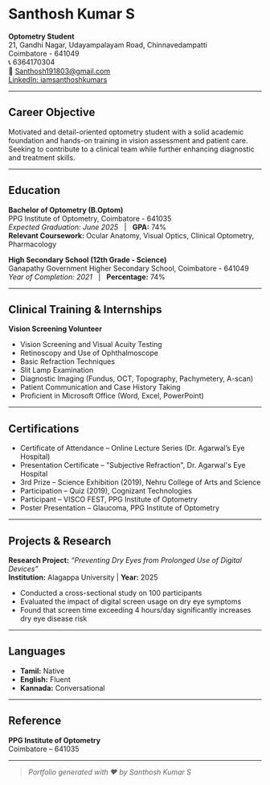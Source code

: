 # Santhosh Kumar S

**Optometry Student**  
21, Gandhi Nagar, Udayampalayam Road, Chinnavedampatti  
Coimbatore - 641049  
📞 6364170304  
📧 [Santhosh191803@gmail.com](mailto:Santhosh191803@gmail.com)  
[LinkedIn: iamsanthoshkumars](https://linkedin.com/in/iamsanthoshkumars)

---

## Career Objective

Motivated and detail-oriented optometry student with a solid academic foundation and hands-on training in vision assessment and patient care. Seeking to contribute to a clinical team while further enhancing diagnostic and treatment skills.

---

## Education

**Bachelor of Optometry (B.Optom)**  
PPG Institute of Optometry, Coimbatore - 641035  
_Expected Graduation: June 2025_ &nbsp; | &nbsp; **GPA:** 74%  
**Relevant Coursework:** Ocular Anatomy, Visual Optics, Clinical Optometry, Pharmacology

**High Secondary School (12th Grade - Science)**  
Ganapathy Government Higher Secondary School, Coimbatore - 641049  
_Year of Completion: 2021_ &nbsp; | &nbsp; **Percentage:** 74%

---

## Clinical Training & Internships

**Vision Screening Volunteer**  
- Vision Screening and Visual Acuity Testing  
- Retinoscopy and Use of Ophthalmoscope  
- Basic Refraction Techniques  
- Slit Lamp Examination  
- Diagnostic Imaging (Fundus, OCT, Topography, Pachymetery, A-scan)  
- Patient Communication and Case History Taking  
- Proficient in Microsoft Office (Word, Excel, PowerPoint)

---

## Certifications

- Certificate of Attendance – Online Lecture Series (Dr. Agarwal’s Eye Hospital)
- Presentation Certificate – "Subjective Refraction", Dr. Agarwal's Eye Hospital
- 3rd Prize – Science Exhibition (2019), Nehru College of Arts and Science
- Participation – Quiz (2019), Cognizant Technologies
- Participant – VISCO FEST, PPG Institute of Optometry
- Poster Presentation – Glaucoma, PPG Institute of Optometry

---

## Projects & Research

**Research Project:** _“Preventing Dry Eyes from Prolonged Use of Digital Devices”_  
**Institution:** Alagappa University | **Year:** 2025  
- Conducted a cross-sectional study on 100 participants  
- Evaluated the impact of digital screen usage on dry eye symptoms  
- Found that screen time exceeding 4 hours/day significantly increases dry eye disease risk

---

## Languages

- **Tamil:** Native  
- **English:** Fluent  
- **Kannada:** Conversational

---

## Reference

**PPG Institute of Optometry**  
Coimbatore – 641035

---

> _Portfolio generated with ❤️ by Santhosh Kumar S_
